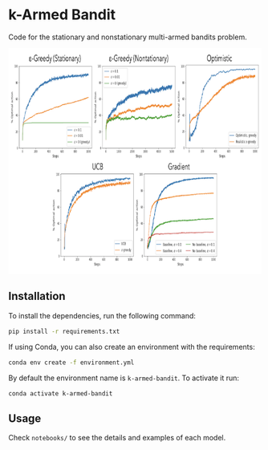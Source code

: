 # k-Armed Bandit
Code for the stationary and nonstationary multi-armed bandits problem.

<p align="center">
  <img width="900" height="450" src="images/plots.png?">
</p>



## Installation

To install the dependencies, run the following command:

```bash
pip install -r requirements.txt
```

If using Conda, you can also create an environment with the requirements:

```bash
conda env create -f environment.yml
```

By default the environment name is `k-armed-bandit`. To activate it run:

```bash
conda activate k-armed-bandit
```



## Usage

Check `notebooks/` to see the details and examples of each model.


